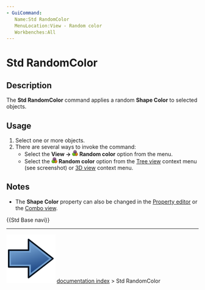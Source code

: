 ```yaml
---
- GuiCommand:
   Name:Std RandomColor
   MenuLocation:View - Random color
   Workbenches:All
---
```


# Std RandomColor

## Description

The **Std RandomColor** command applies a random **Shape Color** to selected objects.

## Usage

1.  Select one or more objects.
2.  There are several ways to invoke the command:
    -   Select the **View → <img src="images/Std_RandomColor.svg" width=16px> Random color** option from the menu.
    -   Select the **<img src="images/Std_RandomColor.svg" width=16px> Random color** option from the [Tree view](Tree_view.md) context menu (see screenshot) or [3D view](3D_view.md) context menu.

## Notes

-   The **Shape Color** property can also be changed in the [Property editor](Property_editor.md) or the [Combo view](Combo_view.md).




 {{Std Base navi}}



---
![](images/Button_right.svg) [documentation index](../README.md) > Std RandomColor
